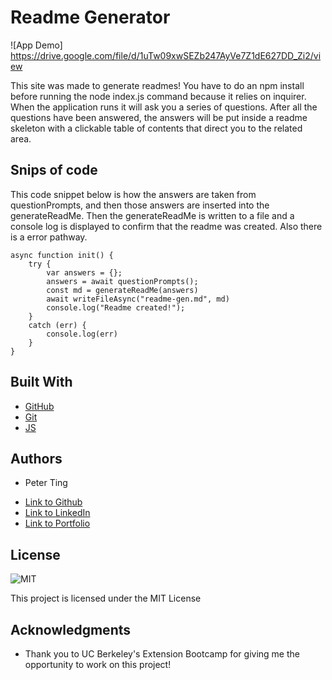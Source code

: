 # Readme Generator

![App Demo]
https://drive.google.com/file/d/1uTw09xwSEZb247AyVe7Z1dE627DD_Zi2/view

This site was made to generate readmes! You have to do an npm install before running the node index.js command because it relies on inquirer. When the application runs it will ask you a series of questions. After all the questions have been answered, the answers will be put inside a readme skeleton with a clickable table of contents that direct you to the related area.

## Snips of code

This code snippet below is how the answers are taken from questionPrompts, and then those answers are inserted into the generateReadMe. Then the generateReadMe is written to a file and a console log is displayed to confirm that the readme was created. Also there is a error pathway.

```
async function init() {
    try {
        var answers = {};
        answers = await questionPrompts();
        const md = generateReadMe(answers)
        await writeFileAsync("readme-gen.md", md)
        console.log("Readme created!");
    }
    catch (err) {
        console.log(err)
    }
}
```

## Built With

* [GitHub](https://github.com/)
* [Git](https://git-scm.com/)
* [JS](https://www.javascript.com/)

## Authors

* Peter Ting

- [Link to Github](https://github.com/Pting1995)
- [Link to LinkedIn](https://www.linkedin.com/in/pting002/)
- [Link to Portfolio](https://pting1995.github.io/Portfolio-mk2/)

## License

![MIT](https://img.shields.io/badge/license-MIT-blue.svg)

This project is licensed under the MIT License 

## Acknowledgments

* Thank you to UC Berkeley's Extension Bootcamp for giving me the opportunity to work on this project!
